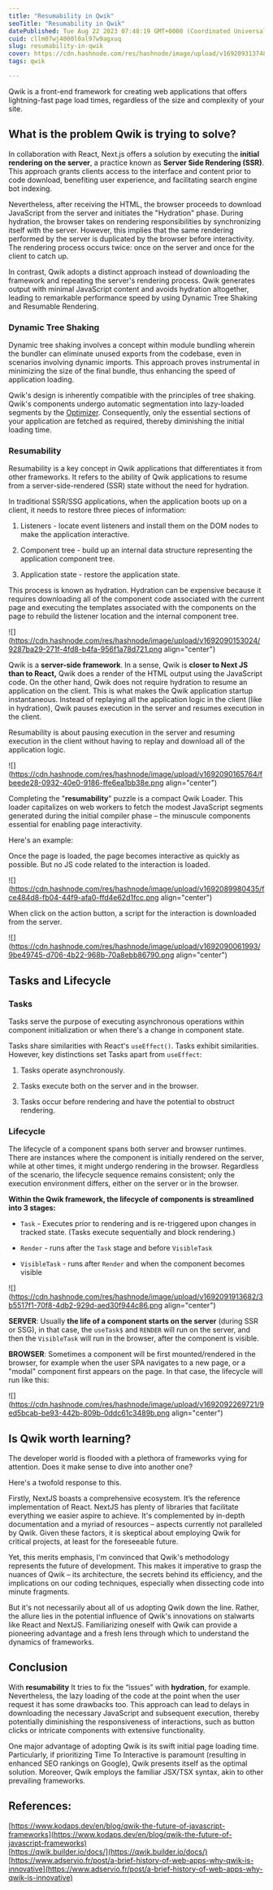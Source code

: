 ```yaml
---
title: "Resumability in Qwik"
seoTitle: "Resumability in Qwik"
datePublished: Tue Aug 22 2023 07:48:19 GMT+0000 (Coordinated Universal Time)
cuid: cllm07wj4000l0al97w9agxuq
slug: resumability-in-qwik
cover: https://cdn.hashnode.com/res/hashnode/image/upload/v1692093137487/9cb21233-6cab-4386-95a1-661963c031dc.webp
tags: qwik

---
```


Qwik is a front-end framework for creating web applications that offers lightning-fast page load times, regardless of the size and complexity of your site.

## **What is the problem Qwik is trying to solve?**

In collaboration with React, Next.js offers a solution by executing the **initial rendering on the server**, a practice known as **Server Side Rendering (SSR)**. This approach grants clients access to the interface and content prior to code download, benefiting user experience, and facilitating search engine bot indexing.

Nevertheless, after receiving the HTML, the browser proceeds to download JavaScript from the server and initiates the "Hydration" phase. During hydration, the browser takes on rendering responsibilities by synchronizing itself with the server. However, this implies that the same rendering performed by the server is duplicated by the browser before interactivity. The rendering process occurs twice: once on the server and once for the client to catch up.

In contrast, Qwik adopts a distinct approach instead of downloading the framework and repeating the server's rendering process. Qwik generates output with minimal JavaScript content and avoids hydration altogether, leading to remarkable performance speed by using Dynamic Tree Shaking and Resumable Rendering.

### Dynamic Tree Shaking

Dynamic tree shaking involves a concept within module bundling wherein the bundler can eliminate unused exports from the codebase, even in scenarios involving dynamic imports. This approach proves instrumental in minimizing the size of the final bundle, thus enhancing the speed of application loading.

Qwik's design is inherently compatible with the principles of tree shaking. Qwik's components undergo automatic segmentation into lazy-loaded segments by the [Optimizer](https://qwik.builder.io/docs/advanced/optimizer/index.mdx). Consequently, only the essential sections of your application are fetched as required, thereby diminishing the initial loading time.

### Resumability

Resumability is a key concept in Qwik applications that differentiates it from other frameworks. It refers to the ability of Qwik applications to resume from a server-side-rendered (SSR) state without the need for hydration.

In traditional SSR/SSG applications, when the application boots up on a client, it needs to restore three pieces of information:

1. Listeners - locate event listeners and install them on the DOM nodes to make the application interactive.
    
2. Component tree - build up an internal data structure representing the application component tree.
    
3. Application state - restore the application state.
    

This process is known as hydration. Hydration can be expensive because it requires downloading all of the component code associated with the current page and executing the templates associated with the components on the page to rebuild the listener location and the internal component tree.

![](https://cdn.hashnode.com/res/hashnode/image/upload/v1692090153024/9287ba29-271f-4fd8-b4fa-956f1a78d721.png align="center")

Qwik is a **server-side framework**. In a sense, Qwik is **closer to Next JS than to React,** Qwik does a render of the HTML output using the JavaScript code. On the other hand, Qwik does not require hydration to resume an application on the client. This is what makes the Qwik application startup instantaneous. Instead of replaying all the application logic in the client (like in hydration), Qwik pauses execution in the server and resumes execution in the client.

Resumability is about pausing execution in the server and resuming execution in the client without having to replay and download all of the application logic.

![](https://cdn.hashnode.com/res/hashnode/image/upload/v1692090165764/fbeede28-0932-40e0-9186-ffe6ea1bb38e.png align="center")

Completing the "**resumability**" puzzle is a compact Qwik Loader. This loader capitalizes on web workers to fetch the modest JavaScript segments generated during the initial compiler phase – the minuscule components essential for enabling page interactivity.

Here's an example:

Once the page is loaded, the page becomes interactive as quickly as possible. But no JS code related to the interaction is loaded.

![](https://cdn.hashnode.com/res/hashnode/image/upload/v1692089980435/fce484d8-fb04-44f9-afa0-ffd4e62d1fcc.png align="center")

When click on the action button, a script for the interaction is downloaded from the server.

![](https://cdn.hashnode.com/res/hashnode/image/upload/v1692090061993/9be49745-d706-4b22-968b-70a8ebb86790.png align="center")

## Tasks and Lifecycle

### Tasks

Tasks serve the purpose of executing asynchronous operations within component initialization or when there's a change in component state.

Tasks share similarities with React's `useEffect()`. Tasks exhibit similarities. However, key distinctions set Tasks apart from `useEffect`:

1. Tasks operate asynchronously.
    
2. Tasks execute both on the server and in the browser.
    
3. Tasks occur before rendering and have the potential to obstruct rendering.
    

### Lifecycle

The lifecycle of a component spans both server and browser runtimes. There are instances where the component is initially rendered on the server, while at other times, it might undergo rendering in the browser. Regardless of the scenario, the lifecycle sequence remains consistent; only the execution environment differs, either on the server or in the browser.

**Within the Qwik framework, the lifecycle of components is streamlined into 3 stages:**

* `Task` - Executes prior to rendering and is re-triggered upon changes in tracked state. (Tasks execute sequentially and block rendering.)
    
* `Render` - runs after the `Task` stage and before `VisibleTask`
    
* `VisibleTask` - runs after `Render` and when the component becomes visible
    

![](https://cdn.hashnode.com/res/hashnode/image/upload/v1692091913682/3b5517f1-70f8-4db2-929d-aed30f944c86.png align="center")

**SERVER**: Usually **the life of a component starts on the server** (during SSR or SSG), in that case, the `useTask$` and `RENDER` will run on the server, and then the `VisibleTask` will run in the browser, after the component is visible.

**BROWSER**: Sometimes a component will be first mounted/rendered in the browser, for example when the user SPA navigates to a new page, or a "modal" component first appears on the page. In that case, the lifecycle will run like this:

![](https://cdn.hashnode.com/res/hashnode/image/upload/v1692092269721/9ed5bcab-be93-442b-809b-0ddc61c3489b.png align="center")

## **Is Qwik worth learning?**

The developer world is flooded with a plethora of frameworks vying for attention. Does it make sense to dive into another one?

Here's a twofold response to this.

Firstly, NextJS boasts a comprehensive ecosystem. It’s the reference implementation of React. NextJS has plenty of libraries that facilitate everything we easier aspire to achieve. It's complemented by in-depth documentation and a myriad of resources – aspects currently not paralleled by Qwik. Given these factors, it is skeptical about employing Qwik for critical projects, at least for the foreseeable future.

Yet, this merits emphasis, I'm convinced that Qwik's methodology represents the future of development. This makes it imperative to grasp the nuances of Qwik – its architecture, the secrets behind its efficiency, and the implications on our coding techniques, especially when dissecting code into minute fragments.

But it's not necessarily about all of us adopting Qwik down the line. Rather, the allure lies in the potential influence of Qwik's innovations on stalwarts like React and NextJS. Familiarizing oneself with Qwik can provide a pioneering advantage and a fresh lens through which to understand the dynamics of frameworks.

## Conclusion

With **resumability** It tries to fix the “issues” with **hydration**, for example. Nevertheless, the lazy loading of the code at the point when the user request it has some drawbacks too. This approach can lead to delays in downloading the necessary JavaScript and subsequent execution, thereby potentially diminishing the responsiveness of interactions, such as button clicks or intricate components with extensive functionality.

One major advantage of adopting Qwik is its swift initial page loading time. Particularly, if prioritizing Time To Interactive is paramount (resulting in enhanced SEO rankings on Google), Qwik presents itself as the optimal solution. Moreover, Qwik employs the familiar JSX/TSX syntax, akin to other prevailing frameworks.

## References:

[https://www.kodaps.dev/en/blog/qwik-the-future-of-javascript-frameworks](https://www.kodaps.dev/en/blog/qwik-the-future-of-javascript-frameworks)  
[https://qwik.builder.io/docs/](https://qwik.builder.io/docs/)  
[https://www.adservio.fr/post/a-brief-history-of-web-apps-why-qwik-is-innovative](https://www.adservio.fr/post/a-brief-history-of-web-apps-why-qwik-is-innovative)